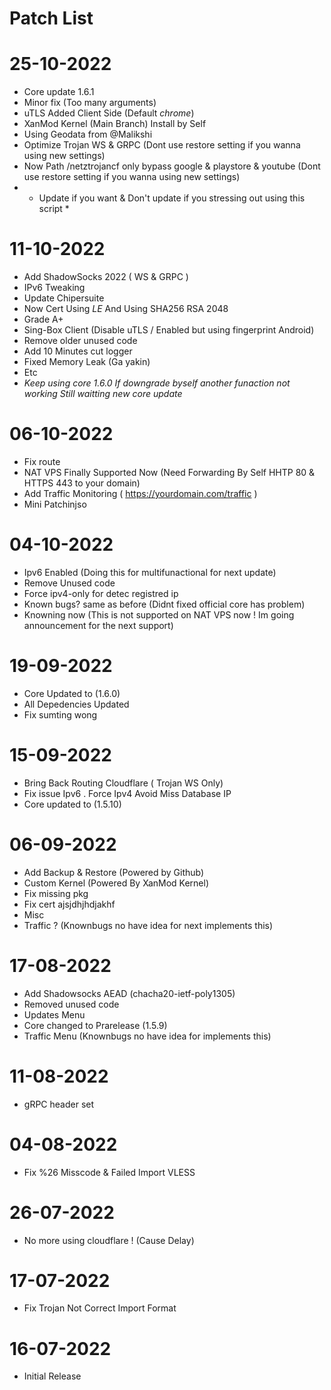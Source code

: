 # Patch List

# 25-10-2022
- Core update 1.6.1
- Minor fix (Too many arguments)
- uTLS Added Client Side (Default *chrome*)
- XanMod Kernel (Main Branch) Install by Self
- Using Geodata from @Malikshi
- Optimize Trojan WS & GRPC (Dont use restore setting if you wanna using new settings)
- Now Path /netztrojancf only bypass google & playstore & youtube (Dont use restore setting if you wanna using new settings)
- * Update if you want & Don't update if you stressing out using this script *
# 11-10-2022
- Add ShadowSocks 2022 ( WS & GRPC )
- IPv6 Tweaking
- Update Chipersuite
- Now Cert Using *LE* And Using SHA256 RSA 2048
- Grade A+
- Sing-Box Client (Disable uTLS / Enabled but using fingerprint Android)
- Remove older unused code
- Add 10 Minutes cut logger
- Fixed Memory Leak (Ga yakin)
- Etc
- *Keep using core 1.6.0 If downgrade byself another funaction not working Still waitting new core update*
# 06-10-2022
- Fix route
- NAT VPS Finally Supported Now (Need Forwarding By Self HHTP 80 & HTTPS 443 to your domain)
- Add Traffic Monitoring ( https://yourdomain.com/traffic )
- Mini Patchinjso
# 04-10-2022
- Ipv6 Enabled (Doing this for multifunactional for next update)
- Remove Unused code
- Force ipv4-only for detec registred ip
- Known bugs? same as before (Didnt fixed official core has problem)
- Knowning now (This is not supported on NAT VPS now ! Im going announcement for the next support)
# 19-09-2022
- Core Updated to (1.6.0)
- All Depedencies Updated
- Fix sumting wong
# 15-09-2022
- Bring Back Routing Cloudflare ( Trojan WS Only)
- Fix issue Ipv6 . Force Ipv4 Avoid Miss Database IP
- Core updated to (1.5.10)
# 06-09-2022
- Add Backup & Restore (Powered by Github)
- Custom Kernel (Powered By XanMod Kernel)
- Fix missing pkg
- Fix cert ajsjdhjhdjakhf
- Misc
- Traffic ? (Knownbugs no have idea for next implements this)
# 17-08-2022
- Add Shadowsocks AEAD (chacha20-ietf-poly1305)
- Removed unused code
- Updates Menu
- Core changed to Prarelease (1.5.9)
- Traffic Menu (Knownbugs no have idea for implements this)
# 11-08-2022
- gRPC header set
# 04-08-2022
- Fix %26 Misscode & Failed Import VLESS
# 26-07-2022
- No more using cloudflare ! (Cause Delay)
# 17-07-2022
- Fix Trojan Not Correct Import Format
# 16-07-2022
- Initial Release